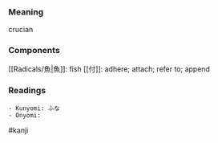 ### Meaning

crucian

### Components

[[Radicals/魚|魚]]: fish [[付]]: adhere; attach; refer to; append

### Readings

```
- Kunyomi: ふな
- Onyomi: 
```

#kanji